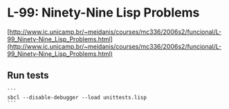# L-99: Ninety-Nine Lisp Problems

 [http://www.ic.unicamp.br/~meidanis/courses/mc336/2006s2/funcional/L-99_Ninety-Nine_Lisp_Problems.html](http://www.ic.unicamp.br/~meidanis/courses/mc336/2006s2/funcional/L-99_Ninety-Nine_Lisp_Problems.html)

## Run tests

    ```
    sbcl --disable-debugger --load unittests.lisp
    ```
